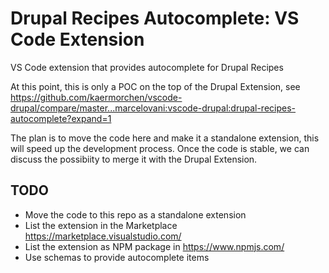 # Drupal Recipes Autocomplete: VS Code Extension
VS Code extension that provides autocomplete for Drupal Recipes

At this point, this is only a POC on the top of the Drupal Extension, see https://github.com/kaermorchen/vscode-drupal/compare/master...marcelovani:vscode-drupal:drupal-recipes-autocomplete?expand=1

The plan is to move the code here and make it a standalone extension, this will speed up the development process.
Once the code is stable, we can discuss the possibiity to merge it with the Drupal Extension.

## TODO
- Move the code to this repo as a standalone extension
- List the extension in the Marketplace https://marketplace.visualstudio.com/
- List the extension as NPM package in https://www.npmjs.com/
- Use schemas to provide autocomplete items

